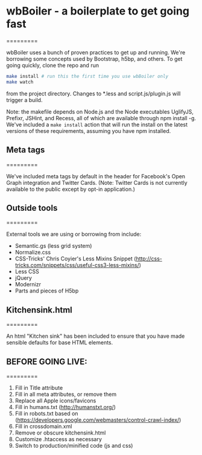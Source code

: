 # wbBoiler - a boilerplate to get going fast

=========

wbBoiler uses a bunch of proven practices to get up and running. We're borrowing some concepts used by Bootstrap, h5bp, and others. To get going quickly, clone the repo and run
```bash
make install # run this the first time you use wbBoiler only
make watch
```
from the project directory. Changes to *.less and script.js/plugin.js will trigger a build.

Note: the makefile depends on Node.js and the Node executables UglifyJS, Prefixr, JSHint, and Recess, all of which are available through npm install -g. We've included a `make install` action that will run the install on the latest versions of these requirements, assuming you have npm installed.

## Meta tags

=========

We've included meta tags by default in the header for Facebook's Open Graph integration and Twitter Cards. (Note: Twitter Cards is not currently available to the public except by opt-in application.)

## Outside tools

=========

External tools we are using or borrowing from include:

- Semantic.gs (less grid system)
- Normalize.css
- CSS-Tricks' Chris Coyier's Less Mixins Snippet (http://css-tricks.com/snippets/css/useful-css3-less-mixins/)
- Less CSS
- jQuery
- Modernizr
- Parts and pieces of H5bp

## Kitchensink.html

=========

An html "Kitchen sink" has been included to ensure that you have made sensible defaults for base HTML elements.

## BEFORE GOING LIVE:

=========

1. Fill in Title attribute
2. Fill in all meta attributes, or remove them
3. Replace all Apple icons/favicons
4. Fill in humans.txt (http://humanstxt.org/)
5. Fill in robots.txt based on (https://developers.google.com/webmasters/control-crawl-index/)
6. Fill in crossdomain.xml
7. Remove or obscure kitchensink.html
8. Customize .htaccess as necessary
9. Switch to production/minified code (js and css)